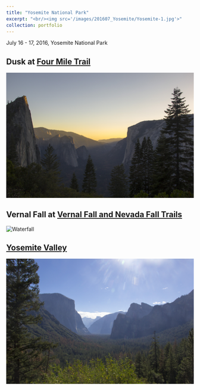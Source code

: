```yaml
---
title: "Yosemite National Park"
excerpt: "<br/><img src='/images/201607_Yosemite/Yosemite-1.jpg'>"
collection: portfolio
---
```


July 16 - 17, 2016, Yosemite National Park

## Dusk at [Four Mile Trail](https://www.nps.gov/yose/planyourvisit/fourmiletrail.htm)
![Sunset](/images/201607_Yosemite/Yosemite-1.jpg)

## Vernal Fall at [Vernal Fall and Nevada Fall Trails](https://www.nps.gov/yose/planyourvisit/vernalnevadatrail.htm)
![Waterfall](/images/201607_Yosemite/Yosemite-2.jpg)

## [Yosemite Valley](https://www.nps.gov/yose/planyourvisit/yv.htm)
![Valley](/images/201607_Yosemite/Yosemite-3.jpg)
